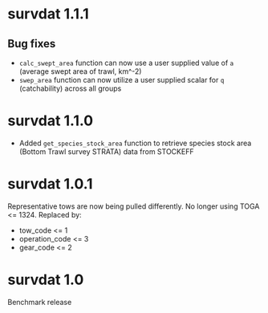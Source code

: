 # survdat 1.1.1

## Bug fixes

* `calc_swept_area` function can now use a user supplied value of `a` (average swept area of trawl, km^-2)
* `swep_area` function can now utilize a user supplied scalar for `q` (catchability) across all groups

# survdat 1.1.0

* Added `get_species_stock_area` function to retrieve species stock area (Bottom Trawl survey STRATA) data from STOCKEFF

# survdat 1.0.1

Representative tows are now being pulled differently. 
No longer using TOGA <= 1324. Replaced by:
  * tow_code <= 1
  * operation_code <= 3
  * gear_code <= 2

# survdat 1.0

Benchmark release 



